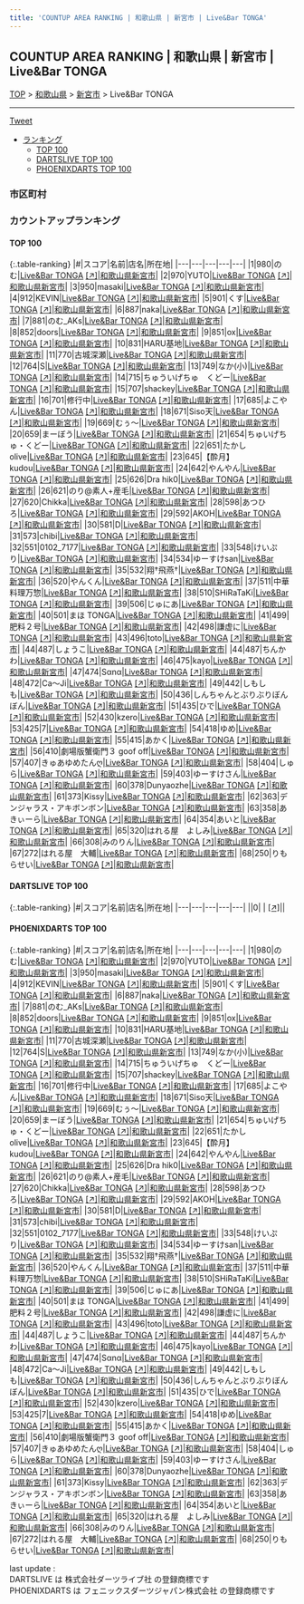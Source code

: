 ```yaml
---
title: 'COUNTUP AREA RANKING | 和歌山県 | 新宮市 | Live&Bar TONGA'
---
```

## COUNTUP AREA RANKING | 和歌山県 | 新宮市 | Live&Bar TONGA

[TOP](/darts/rank/) > [和歌山県](/darts/rank/和歌山県/) > [新宮市](/darts/rank/和歌山県/新宮市/) > Live&Bar TONGA

___

<a href="https://twitter.com/share?ref_src=twsrc%5Etfw" data-text="COUNTUP AREA RANKING | 和歌山県新宮市Live&Bar TONGA" class="twitter-share-button" data-hashtags="DARTSLIVE,PHOENIXDARTS,darts,ダーツ" data-show-count="false">Tweet</a>

* [ランキング](#カウントアップランキング)
    * [TOP 100](#top-100)
    * [DARTSLIVE TOP 100](#dartslive-top-100)
    * [PHOENIXDARTS TOP 100](#phoenixdarts-top-100)

### 市区町村

<ul>

</ul>

### カウントアップランキング

#### TOP 100



{:.table-ranking}
|#|スコア|名前|店名|所在地|
|---|---|---|---|---|
|1|980|<span class="rank-name-pd">のむ</span>|<a href="/darts/rank/shops/78048.html">Live&Bar TONGA</a> <a href="https://vs.phoenixdarts.com/jp/shop/shopDetailInfo/s_78048?s_seq=78048">[↗]</a>|<a href="/darts/rank/和歌山県/新宮市">和歌山県新宮市</a>|
|2|970|<span class="rank-name-pd">YUTO</span>|<a href="/darts/rank/shops/78048.html">Live&Bar TONGA</a> <a href="https://vs.phoenixdarts.com/jp/shop/shopDetailInfo/s_78048?s_seq=78048">[↗]</a>|<a href="/darts/rank/和歌山県/新宮市">和歌山県新宮市</a>|
|3|950|<span class="rank-name-pd">masaki</span>|<a href="/darts/rank/shops/78048.html">Live&Bar TONGA</a> <a href="https://vs.phoenixdarts.com/jp/shop/shopDetailInfo/s_78048?s_seq=78048">[↗]</a>|<a href="/darts/rank/和歌山県/新宮市">和歌山県新宮市</a>|
|4|912|<span class="rank-name-pd">KEVIN</span>|<a href="/darts/rank/shops/78048.html">Live&Bar TONGA</a> <a href="https://vs.phoenixdarts.com/jp/shop/shopDetailInfo/s_78048?s_seq=78048">[↗]</a>|<a href="/darts/rank/和歌山県/新宮市">和歌山県新宮市</a>|
|5|901|<span class="rank-name-pd">くす</span>|<a href="/darts/rank/shops/78048.html">Live&Bar TONGA</a> <a href="https://vs.phoenixdarts.com/jp/shop/shopDetailInfo/s_78048?s_seq=78048">[↗]</a>|<a href="/darts/rank/和歌山県/新宮市">和歌山県新宮市</a>|
|6|887|<span class="rank-name-pd">naka</span>|<a href="/darts/rank/shops/78048.html">Live&Bar TONGA</a> <a href="https://vs.phoenixdarts.com/jp/shop/shopDetailInfo/s_78048?s_seq=78048">[↗]</a>|<a href="/darts/rank/和歌山県/新宮市">和歌山県新宮市</a>|
|7|881|<span class="rank-name-pd">のむ_AKs</span>|<a href="/darts/rank/shops/78048.html">Live&Bar TONGA</a> <a href="https://vs.phoenixdarts.com/jp/shop/shopDetailInfo/s_78048?s_seq=78048">[↗]</a>|<a href="/darts/rank/和歌山県/新宮市">和歌山県新宮市</a>|
|8|852|<span class="rank-name-pd">doors</span>|<a href="/darts/rank/shops/78048.html">Live&Bar TONGA</a> <a href="https://vs.phoenixdarts.com/jp/shop/shopDetailInfo/s_78048?s_seq=78048">[↗]</a>|<a href="/darts/rank/和歌山県/新宮市">和歌山県新宮市</a>|
|9|851|<span class="rank-name-pd">ox</span>|<a href="/darts/rank/shops/78048.html">Live&Bar TONGA</a> <a href="https://vs.phoenixdarts.com/jp/shop/shopDetailInfo/s_78048?s_seq=78048">[↗]</a>|<a href="/darts/rank/和歌山県/新宮市">和歌山県新宮市</a>|
|10|831|<span class="rank-name-pd">HARU基地</span>|<a href="/darts/rank/shops/78048.html">Live&Bar TONGA</a> <a href="https://vs.phoenixdarts.com/jp/shop/shopDetailInfo/s_78048?s_seq=78048">[↗]</a>|<a href="/darts/rank/和歌山県/新宮市">和歌山県新宮市</a>|
|11|770|<span class="rank-name-pd">古城深瀬</span>|<a href="/darts/rank/shops/78048.html">Live&Bar TONGA</a> <a href="https://vs.phoenixdarts.com/jp/shop/shopDetailInfo/s_78048?s_seq=78048">[↗]</a>|<a href="/darts/rank/和歌山県/新宮市">和歌山県新宮市</a>|
|12|764|<span class="rank-name-pd">S</span>|<a href="/darts/rank/shops/78048.html">Live&Bar TONGA</a> <a href="https://vs.phoenixdarts.com/jp/shop/shopDetailInfo/s_78048?s_seq=78048">[↗]</a>|<a href="/darts/rank/和歌山県/新宮市">和歌山県新宮市</a>|
|13|749|<span class="rank-name-pd">なか(小)</span>|<a href="/darts/rank/shops/78048.html">Live&Bar TONGA</a> <a href="https://vs.phoenixdarts.com/jp/shop/shopDetailInfo/s_78048?s_seq=78048">[↗]</a>|<a href="/darts/rank/和歌山県/新宮市">和歌山県新宮市</a>|
|14|715|<span class="rank-name-pd">ちゅういげちゅ　くどー</span>|<a href="/darts/rank/shops/78048.html">Live&Bar TONGA</a> <a href="https://vs.phoenixdarts.com/jp/shop/shopDetailInfo/s_78048?s_seq=78048">[↗]</a>|<a href="/darts/rank/和歌山県/新宮市">和歌山県新宮市</a>|
|15|707|<span class="rank-name-pd">shackey</span>|<a href="/darts/rank/shops/78048.html">Live&Bar TONGA</a> <a href="https://vs.phoenixdarts.com/jp/shop/shopDetailInfo/s_78048?s_seq=78048">[↗]</a>|<a href="/darts/rank/和歌山県/新宮市">和歌山県新宮市</a>|
|16|701|<span class="rank-name-pd">修行中</span>|<a href="/darts/rank/shops/78048.html">Live&Bar TONGA</a> <a href="https://vs.phoenixdarts.com/jp/shop/shopDetailInfo/s_78048?s_seq=78048">[↗]</a>|<a href="/darts/rank/和歌山県/新宮市">和歌山県新宮市</a>|
|17|685|<span class="rank-name-pd">よこやん</span>|<a href="/darts/rank/shops/78048.html">Live&Bar TONGA</a> <a href="https://vs.phoenixdarts.com/jp/shop/shopDetailInfo/s_78048?s_seq=78048">[↗]</a>|<a href="/darts/rank/和歌山県/新宮市">和歌山県新宮市</a>|
|18|671|<span class="rank-name-pd">Siso天</span>|<a href="/darts/rank/shops/78048.html">Live&Bar TONGA</a> <a href="https://vs.phoenixdarts.com/jp/shop/shopDetailInfo/s_78048?s_seq=78048">[↗]</a>|<a href="/darts/rank/和歌山県/新宮市">和歌山県新宮市</a>|
|19|669|<span class="rank-name-pd">むぅ～</span>|<a href="/darts/rank/shops/78048.html">Live&Bar TONGA</a> <a href="https://vs.phoenixdarts.com/jp/shop/shopDetailInfo/s_78048?s_seq=78048">[↗]</a>|<a href="/darts/rank/和歌山県/新宮市">和歌山県新宮市</a>|
|20|659|<span class="rank-name-pd">まーぼう</span>|<a href="/darts/rank/shops/78048.html">Live&Bar TONGA</a> <a href="https://vs.phoenixdarts.com/jp/shop/shopDetailInfo/s_78048?s_seq=78048">[↗]</a>|<a href="/darts/rank/和歌山県/新宮市">和歌山県新宮市</a>|
|21|654|<span class="rank-name-pd">ちゅいげちゅ・くどー</span>|<a href="/darts/rank/shops/78048.html">Live&Bar TONGA</a> <a href="https://vs.phoenixdarts.com/jp/shop/shopDetailInfo/s_78048?s_seq=78048">[↗]</a>|<a href="/darts/rank/和歌山県/新宮市">和歌山県新宮市</a>|
|22|651|<span class="rank-name-pd">たかしolive</span>|<a href="/darts/rank/shops/78048.html">Live&Bar TONGA</a> <a href="https://vs.phoenixdarts.com/jp/shop/shopDetailInfo/s_78048?s_seq=78048">[↗]</a>|<a href="/darts/rank/和歌山県/新宮市">和歌山県新宮市</a>|
|23|645|<span class="rank-name-pd">【酔月】　kudou</span>|<a href="/darts/rank/shops/78048.html">Live&Bar TONGA</a> <a href="https://vs.phoenixdarts.com/jp/shop/shopDetailInfo/s_78048?s_seq=78048">[↗]</a>|<a href="/darts/rank/和歌山県/新宮市">和歌山県新宮市</a>|
|24|642|<span class="rank-name-pd">やんやん</span>|<a href="/darts/rank/shops/78048.html">Live&Bar TONGA</a> <a href="https://vs.phoenixdarts.com/jp/shop/shopDetailInfo/s_78048?s_seq=78048">[↗]</a>|<a href="/darts/rank/和歌山県/新宮市">和歌山県新宮市</a>|
|25|626|<span class="rank-name-pd">Dra hik0</span>|<a href="/darts/rank/shops/78048.html">Live&Bar TONGA</a> <a href="https://vs.phoenixdarts.com/jp/shop/shopDetailInfo/s_78048?s_seq=78048">[↗]</a>|<a href="/darts/rank/和歌山県/新宮市">和歌山県新宮市</a>|
|26|621|<span class="rank-name-pd">のり@素人+産毛</span>|<a href="/darts/rank/shops/78048.html">Live&Bar TONGA</a> <a href="https://vs.phoenixdarts.com/jp/shop/shopDetailInfo/s_78048?s_seq=78048">[↗]</a>|<a href="/darts/rank/和歌山県/新宮市">和歌山県新宮市</a>|
|27|620|<span class="rank-name-pd">Chikka</span>|<a href="/darts/rank/shops/78048.html">Live&Bar TONGA</a> <a href="https://vs.phoenixdarts.com/jp/shop/shopDetailInfo/s_78048?s_seq=78048">[↗]</a>|<a href="/darts/rank/和歌山県/新宮市">和歌山県新宮市</a>|
|28|598|<span class="rank-name-pd">あつひろ</span>|<a href="/darts/rank/shops/78048.html">Live&Bar TONGA</a> <a href="https://vs.phoenixdarts.com/jp/shop/shopDetailInfo/s_78048?s_seq=78048">[↗]</a>|<a href="/darts/rank/和歌山県/新宮市">和歌山県新宮市</a>|
|29|592|<span class="rank-name-pd">AKOH</span>|<a href="/darts/rank/shops/78048.html">Live&Bar TONGA</a> <a href="https://vs.phoenixdarts.com/jp/shop/shopDetailInfo/s_78048?s_seq=78048">[↗]</a>|<a href="/darts/rank/和歌山県/新宮市">和歌山県新宮市</a>|
|30|581|<span class="rank-name-pd">D</span>|<a href="/darts/rank/shops/78048.html">Live&Bar TONGA</a> <a href="https://vs.phoenixdarts.com/jp/shop/shopDetailInfo/s_78048?s_seq=78048">[↗]</a>|<a href="/darts/rank/和歌山県/新宮市">和歌山県新宮市</a>|
|31|573|<span class="rank-name-pd">chibi</span>|<a href="/darts/rank/shops/78048.html">Live&Bar TONGA</a> <a href="https://vs.phoenixdarts.com/jp/shop/shopDetailInfo/s_78048?s_seq=78048">[↗]</a>|<a href="/darts/rank/和歌山県/新宮市">和歌山県新宮市</a>|
|32|551|<span class="rank-name-pd">0102_7177</span>|<a href="/darts/rank/shops/78048.html">Live&Bar TONGA</a> <a href="https://vs.phoenixdarts.com/jp/shop/shopDetailInfo/s_78048?s_seq=78048">[↗]</a>|<a href="/darts/rank/和歌山県/新宮市">和歌山県新宮市</a>|
|33|548|<span class="rank-name-pd">けいぷり</span>|<a href="/darts/rank/shops/78048.html">Live&Bar TONGA</a> <a href="https://vs.phoenixdarts.com/jp/shop/shopDetailInfo/s_78048?s_seq=78048">[↗]</a>|<a href="/darts/rank/和歌山県/新宮市">和歌山県新宮市</a>|
|34|534|<span class="rank-name-pd">ゆーすけsan</span>|<a href="/darts/rank/shops/78048.html">Live&Bar TONGA</a> <a href="https://vs.phoenixdarts.com/jp/shop/shopDetailInfo/s_78048?s_seq=78048">[↗]</a>|<a href="/darts/rank/和歌山県/新宮市">和歌山県新宮市</a>|
|35|532|<span class="rank-name-pd">翔†飛燕†</span>|<a href="/darts/rank/shops/78048.html">Live&Bar TONGA</a> <a href="https://vs.phoenixdarts.com/jp/shop/shopDetailInfo/s_78048?s_seq=78048">[↗]</a>|<a href="/darts/rank/和歌山県/新宮市">和歌山県新宮市</a>|
|36|520|<span class="rank-name-pd">やんくん</span>|<a href="/darts/rank/shops/78048.html">Live&Bar TONGA</a> <a href="https://vs.phoenixdarts.com/jp/shop/shopDetailInfo/s_78048?s_seq=78048">[↗]</a>|<a href="/darts/rank/和歌山県/新宮市">和歌山県新宮市</a>|
|37|511|<span class="rank-name-pd">中華料理万惣</span>|<a href="/darts/rank/shops/78048.html">Live&Bar TONGA</a> <a href="https://vs.phoenixdarts.com/jp/shop/shopDetailInfo/s_78048?s_seq=78048">[↗]</a>|<a href="/darts/rank/和歌山県/新宮市">和歌山県新宮市</a>|
|38|510|<span class="rank-name-pd">SHiRaTaKi</span>|<a href="/darts/rank/shops/78048.html">Live&Bar TONGA</a> <a href="https://vs.phoenixdarts.com/jp/shop/shopDetailInfo/s_78048?s_seq=78048">[↗]</a>|<a href="/darts/rank/和歌山県/新宮市">和歌山県新宮市</a>|
|39|506|<span class="rank-name-pd">じゅにあ</span>|<a href="/darts/rank/shops/78048.html">Live&Bar TONGA</a> <a href="https://vs.phoenixdarts.com/jp/shop/shopDetailInfo/s_78048?s_seq=78048">[↗]</a>|<a href="/darts/rank/和歌山県/新宮市">和歌山県新宮市</a>|
|40|501|<span class="rank-name-pd">まほ TONGA</span>|<a href="/darts/rank/shops/78048.html">Live&Bar TONGA</a> <a href="https://vs.phoenixdarts.com/jp/shop/shopDetailInfo/s_78048?s_seq=78048">[↗]</a>|<a href="/darts/rank/和歌山県/新宮市">和歌山県新宮市</a>|
|41|499|<span class="rank-name-pd">肥料２号</span>|<a href="/darts/rank/shops/78048.html">Live&Bar TONGA</a> <a href="https://vs.phoenixdarts.com/jp/shop/shopDetailInfo/s_78048?s_seq=78048">[↗]</a>|<a href="/darts/rank/和歌山県/新宮市">和歌山県新宮市</a>|
|42|498|<span class="rank-name-pd">謙虚に</span>|<a href="/darts/rank/shops/78048.html">Live&Bar TONGA</a> <a href="https://vs.phoenixdarts.com/jp/shop/shopDetailInfo/s_78048?s_seq=78048">[↗]</a>|<a href="/darts/rank/和歌山県/新宮市">和歌山県新宮市</a>|
|43|496|<span class="rank-name-pd">toto</span>|<a href="/darts/rank/shops/78048.html">Live&Bar TONGA</a> <a href="https://vs.phoenixdarts.com/jp/shop/shopDetailInfo/s_78048?s_seq=78048">[↗]</a>|<a href="/darts/rank/和歌山県/新宮市">和歌山県新宮市</a>|
|44|487|<span class="rank-name-pd">しょうこ</span>|<a href="/darts/rank/shops/78048.html">Live&Bar TONGA</a> <a href="https://vs.phoenixdarts.com/jp/shop/shopDetailInfo/s_78048?s_seq=78048">[↗]</a>|<a href="/darts/rank/和歌山県/新宮市">和歌山県新宮市</a>|
|44|487|<span class="rank-name-pd">ちんかわ</span>|<a href="/darts/rank/shops/78048.html">Live&Bar TONGA</a> <a href="https://vs.phoenixdarts.com/jp/shop/shopDetailInfo/s_78048?s_seq=78048">[↗]</a>|<a href="/darts/rank/和歌山県/新宮市">和歌山県新宮市</a>|
|46|475|<span class="rank-name-pd">kayo</span>|<a href="/darts/rank/shops/78048.html">Live&Bar TONGA</a> <a href="https://vs.phoenixdarts.com/jp/shop/shopDetailInfo/s_78048?s_seq=78048">[↗]</a>|<a href="/darts/rank/和歌山県/新宮市">和歌山県新宮市</a>|
|47|474|<span class="rank-name-pd">S‪α‬n‪α‬</span>|<a href="/darts/rank/shops/78048.html">Live&Bar TONGA</a> <a href="https://vs.phoenixdarts.com/jp/shop/shopDetailInfo/s_78048?s_seq=78048">[↗]</a>|<a href="/darts/rank/和歌山県/新宮市">和歌山県新宮市</a>|
|48|472|<span class="rank-name-pd">Ca〜Ji</span>|<a href="/darts/rank/shops/78048.html">Live&Bar TONGA</a> <a href="https://vs.phoenixdarts.com/jp/shop/shopDetailInfo/s_78048?s_seq=78048">[↗]</a>|<a href="/darts/rank/和歌山県/新宮市">和歌山県新宮市</a>|
|49|442|<span class="rank-name-pd">しもしも</span>|<a href="/darts/rank/shops/78048.html">Live&Bar TONGA</a> <a href="https://vs.phoenixdarts.com/jp/shop/shopDetailInfo/s_78048?s_seq=78048">[↗]</a>|<a href="/darts/rank/和歌山県/新宮市">和歌山県新宮市</a>|
|50|436|<span class="rank-name-pd">しんちゃんとぶりぶりぼんぼん</span>|<a href="/darts/rank/shops/78048.html">Live&Bar TONGA</a> <a href="https://vs.phoenixdarts.com/jp/shop/shopDetailInfo/s_78048?s_seq=78048">[↗]</a>|<a href="/darts/rank/和歌山県/新宮市">和歌山県新宮市</a>|
|51|435|<span class="rank-name-pd">ひで</span>|<a href="/darts/rank/shops/78048.html">Live&Bar TONGA</a> <a href="https://vs.phoenixdarts.com/jp/shop/shopDetailInfo/s_78048?s_seq=78048">[↗]</a>|<a href="/darts/rank/和歌山県/新宮市">和歌山県新宮市</a>|
|52|430|<span class="rank-name-pd">kzero</span>|<a href="/darts/rank/shops/78048.html">Live&Bar TONGA</a> <a href="https://vs.phoenixdarts.com/jp/shop/shopDetailInfo/s_78048?s_seq=78048">[↗]</a>|<a href="/darts/rank/和歌山県/新宮市">和歌山県新宮市</a>|
|53|425|<span class="rank-name-pd">7</span>|<a href="/darts/rank/shops/78048.html">Live&Bar TONGA</a> <a href="https://vs.phoenixdarts.com/jp/shop/shopDetailInfo/s_78048?s_seq=78048">[↗]</a>|<a href="/darts/rank/和歌山県/新宮市">和歌山県新宮市</a>|
|54|418|<span class="rank-name-pd">ゆめ</span>|<a href="/darts/rank/shops/78048.html">Live&Bar TONGA</a> <a href="https://vs.phoenixdarts.com/jp/shop/shopDetailInfo/s_78048?s_seq=78048">[↗]</a>|<a href="/darts/rank/和歌山県/新宮市">和歌山県新宮市</a>|
|55|415|<span class="rank-name-pd">あかく</span>|<a href="/darts/rank/shops/78048.html">Live&Bar TONGA</a> <a href="https://vs.phoenixdarts.com/jp/shop/shopDetailInfo/s_78048?s_seq=78048">[↗]</a>|<a href="/darts/rank/和歌山県/新宮市">和歌山県新宮市</a>|
|56|410|<span class="rank-name-pd">劇場版蟹衛門３ goof off</span>|<a href="/darts/rank/shops/78048.html">Live&Bar TONGA</a> <a href="https://vs.phoenixdarts.com/jp/shop/shopDetailInfo/s_78048?s_seq=78048">[↗]</a>|<a href="/darts/rank/和歌山県/新宮市">和歌山県新宮市</a>|
|57|407|<span class="rank-name-pd">きゅあゆめたんღ</span>|<a href="/darts/rank/shops/78048.html">Live&Bar TONGA</a> <a href="https://vs.phoenixdarts.com/jp/shop/shopDetailInfo/s_78048?s_seq=78048">[↗]</a>|<a href="/darts/rank/和歌山県/新宮市">和歌山県新宮市</a>|
|58|404|<span class="rank-name-pd">しゅら</span>|<a href="/darts/rank/shops/78048.html">Live&Bar TONGA</a> <a href="https://vs.phoenixdarts.com/jp/shop/shopDetailInfo/s_78048?s_seq=78048">[↗]</a>|<a href="/darts/rank/和歌山県/新宮市">和歌山県新宮市</a>|
|59|403|<span class="rank-name-pd">ゆーすけさん</span>|<a href="/darts/rank/shops/78048.html">Live&Bar TONGA</a> <a href="https://vs.phoenixdarts.com/jp/shop/shopDetailInfo/s_78048?s_seq=78048">[↗]</a>|<a href="/darts/rank/和歌山県/新宮市">和歌山県新宮市</a>|
|60|378|<span class="rank-name-pd">Dunyaozhe</span>|<a href="/darts/rank/shops/78048.html">Live&Bar TONGA</a> <a href="https://vs.phoenixdarts.com/jp/shop/shopDetailInfo/s_78048?s_seq=78048">[↗]</a>|<a href="/darts/rank/和歌山県/新宮市">和歌山県新宮市</a>|
|61|373|<span class="rank-name-pd">Kissy</span>|<a href="/darts/rank/shops/78048.html">Live&Bar TONGA</a> <a href="https://vs.phoenixdarts.com/jp/shop/shopDetailInfo/s_78048?s_seq=78048">[↗]</a>|<a href="/darts/rank/和歌山県/新宮市">和歌山県新宮市</a>|
|62|363|<span class="rank-name-pd">デンジャラス・アキボンボン</span>|<a href="/darts/rank/shops/78048.html">Live&Bar TONGA</a> <a href="https://vs.phoenixdarts.com/jp/shop/shopDetailInfo/s_78048?s_seq=78048">[↗]</a>|<a href="/darts/rank/和歌山県/新宮市">和歌山県新宮市</a>|
|63|358|<span class="rank-name-pd">あきぃーら</span>|<a href="/darts/rank/shops/78048.html">Live&Bar TONGA</a> <a href="https://vs.phoenixdarts.com/jp/shop/shopDetailInfo/s_78048?s_seq=78048">[↗]</a>|<a href="/darts/rank/和歌山県/新宮市">和歌山県新宮市</a>|
|64|354|<span class="rank-name-pd">あいと</span>|<a href="/darts/rank/shops/78048.html">Live&Bar TONGA</a> <a href="https://vs.phoenixdarts.com/jp/shop/shopDetailInfo/s_78048?s_seq=78048">[↗]</a>|<a href="/darts/rank/和歌山県/新宮市">和歌山県新宮市</a>|
|65|320|<span class="rank-name-pd">はれる屋　よしみ</span>|<a href="/darts/rank/shops/78048.html">Live&Bar TONGA</a> <a href="https://vs.phoenixdarts.com/jp/shop/shopDetailInfo/s_78048?s_seq=78048">[↗]</a>|<a href="/darts/rank/和歌山県/新宮市">和歌山県新宮市</a>|
|66|308|<span class="rank-name-pd">みのりん</span>|<a href="/darts/rank/shops/78048.html">Live&Bar TONGA</a> <a href="https://vs.phoenixdarts.com/jp/shop/shopDetailInfo/s_78048?s_seq=78048">[↗]</a>|<a href="/darts/rank/和歌山県/新宮市">和歌山県新宮市</a>|
|67|272|<span class="rank-name-pd">はれる屋　大輔</span>|<a href="/darts/rank/shops/78048.html">Live&Bar TONGA</a> <a href="https://vs.phoenixdarts.com/jp/shop/shopDetailInfo/s_78048?s_seq=78048">[↗]</a>|<a href="/darts/rank/和歌山県/新宮市">和歌山県新宮市</a>|
|68|250|<span class="rank-name-pd">りもらせい</span>|<a href="/darts/rank/shops/78048.html">Live&Bar TONGA</a> <a href="https://vs.phoenixdarts.com/jp/shop/shopDetailInfo/s_78048?s_seq=78048">[↗]</a>|<a href="/darts/rank/和歌山県/新宮市">和歌山県新宮市</a>|


#### DARTSLIVE TOP 100



{:.table-ranking}
|#|スコア|名前|店名|所在地|
|---|---|---|---|---|
||0|<span class="rank-name-dl"> </span>|<a href="/darts/rank/shops/.html"></a> <a href="">[↗]</a>|<a href="/darts/rank//"></a>|


#### PHOENIXDARTS TOP 100



{:.table-ranking}
|#|スコア|名前|店名|所在地|
|---|---|---|---|---|
|1|980|<span class="rank-name-pd">のむ</span>|<a href="/darts/rank/shops/78048.html">Live&Bar TONGA</a> <a href="https://vs.phoenixdarts.com/jp/shop/shopDetailInfo/s_78048?s_seq=78048">[↗]</a>|<a href="/darts/rank/和歌山県/新宮市">和歌山県新宮市</a>|
|2|970|<span class="rank-name-pd">YUTO</span>|<a href="/darts/rank/shops/78048.html">Live&Bar TONGA</a> <a href="https://vs.phoenixdarts.com/jp/shop/shopDetailInfo/s_78048?s_seq=78048">[↗]</a>|<a href="/darts/rank/和歌山県/新宮市">和歌山県新宮市</a>|
|3|950|<span class="rank-name-pd">masaki</span>|<a href="/darts/rank/shops/78048.html">Live&Bar TONGA</a> <a href="https://vs.phoenixdarts.com/jp/shop/shopDetailInfo/s_78048?s_seq=78048">[↗]</a>|<a href="/darts/rank/和歌山県/新宮市">和歌山県新宮市</a>|
|4|912|<span class="rank-name-pd">KEVIN</span>|<a href="/darts/rank/shops/78048.html">Live&Bar TONGA</a> <a href="https://vs.phoenixdarts.com/jp/shop/shopDetailInfo/s_78048?s_seq=78048">[↗]</a>|<a href="/darts/rank/和歌山県/新宮市">和歌山県新宮市</a>|
|5|901|<span class="rank-name-pd">くす</span>|<a href="/darts/rank/shops/78048.html">Live&Bar TONGA</a> <a href="https://vs.phoenixdarts.com/jp/shop/shopDetailInfo/s_78048?s_seq=78048">[↗]</a>|<a href="/darts/rank/和歌山県/新宮市">和歌山県新宮市</a>|
|6|887|<span class="rank-name-pd">naka</span>|<a href="/darts/rank/shops/78048.html">Live&Bar TONGA</a> <a href="https://vs.phoenixdarts.com/jp/shop/shopDetailInfo/s_78048?s_seq=78048">[↗]</a>|<a href="/darts/rank/和歌山県/新宮市">和歌山県新宮市</a>|
|7|881|<span class="rank-name-pd">のむ_AKs</span>|<a href="/darts/rank/shops/78048.html">Live&Bar TONGA</a> <a href="https://vs.phoenixdarts.com/jp/shop/shopDetailInfo/s_78048?s_seq=78048">[↗]</a>|<a href="/darts/rank/和歌山県/新宮市">和歌山県新宮市</a>|
|8|852|<span class="rank-name-pd">doors</span>|<a href="/darts/rank/shops/78048.html">Live&Bar TONGA</a> <a href="https://vs.phoenixdarts.com/jp/shop/shopDetailInfo/s_78048?s_seq=78048">[↗]</a>|<a href="/darts/rank/和歌山県/新宮市">和歌山県新宮市</a>|
|9|851|<span class="rank-name-pd">ox</span>|<a href="/darts/rank/shops/78048.html">Live&Bar TONGA</a> <a href="https://vs.phoenixdarts.com/jp/shop/shopDetailInfo/s_78048?s_seq=78048">[↗]</a>|<a href="/darts/rank/和歌山県/新宮市">和歌山県新宮市</a>|
|10|831|<span class="rank-name-pd">HARU基地</span>|<a href="/darts/rank/shops/78048.html">Live&Bar TONGA</a> <a href="https://vs.phoenixdarts.com/jp/shop/shopDetailInfo/s_78048?s_seq=78048">[↗]</a>|<a href="/darts/rank/和歌山県/新宮市">和歌山県新宮市</a>|
|11|770|<span class="rank-name-pd">古城深瀬</span>|<a href="/darts/rank/shops/78048.html">Live&Bar TONGA</a> <a href="https://vs.phoenixdarts.com/jp/shop/shopDetailInfo/s_78048?s_seq=78048">[↗]</a>|<a href="/darts/rank/和歌山県/新宮市">和歌山県新宮市</a>|
|12|764|<span class="rank-name-pd">S</span>|<a href="/darts/rank/shops/78048.html">Live&Bar TONGA</a> <a href="https://vs.phoenixdarts.com/jp/shop/shopDetailInfo/s_78048?s_seq=78048">[↗]</a>|<a href="/darts/rank/和歌山県/新宮市">和歌山県新宮市</a>|
|13|749|<span class="rank-name-pd">なか(小)</span>|<a href="/darts/rank/shops/78048.html">Live&Bar TONGA</a> <a href="https://vs.phoenixdarts.com/jp/shop/shopDetailInfo/s_78048?s_seq=78048">[↗]</a>|<a href="/darts/rank/和歌山県/新宮市">和歌山県新宮市</a>|
|14|715|<span class="rank-name-pd">ちゅういげちゅ　くどー</span>|<a href="/darts/rank/shops/78048.html">Live&Bar TONGA</a> <a href="https://vs.phoenixdarts.com/jp/shop/shopDetailInfo/s_78048?s_seq=78048">[↗]</a>|<a href="/darts/rank/和歌山県/新宮市">和歌山県新宮市</a>|
|15|707|<span class="rank-name-pd">shackey</span>|<a href="/darts/rank/shops/78048.html">Live&Bar TONGA</a> <a href="https://vs.phoenixdarts.com/jp/shop/shopDetailInfo/s_78048?s_seq=78048">[↗]</a>|<a href="/darts/rank/和歌山県/新宮市">和歌山県新宮市</a>|
|16|701|<span class="rank-name-pd">修行中</span>|<a href="/darts/rank/shops/78048.html">Live&Bar TONGA</a> <a href="https://vs.phoenixdarts.com/jp/shop/shopDetailInfo/s_78048?s_seq=78048">[↗]</a>|<a href="/darts/rank/和歌山県/新宮市">和歌山県新宮市</a>|
|17|685|<span class="rank-name-pd">よこやん</span>|<a href="/darts/rank/shops/78048.html">Live&Bar TONGA</a> <a href="https://vs.phoenixdarts.com/jp/shop/shopDetailInfo/s_78048?s_seq=78048">[↗]</a>|<a href="/darts/rank/和歌山県/新宮市">和歌山県新宮市</a>|
|18|671|<span class="rank-name-pd">Siso天</span>|<a href="/darts/rank/shops/78048.html">Live&Bar TONGA</a> <a href="https://vs.phoenixdarts.com/jp/shop/shopDetailInfo/s_78048?s_seq=78048">[↗]</a>|<a href="/darts/rank/和歌山県/新宮市">和歌山県新宮市</a>|
|19|669|<span class="rank-name-pd">むぅ～</span>|<a href="/darts/rank/shops/78048.html">Live&Bar TONGA</a> <a href="https://vs.phoenixdarts.com/jp/shop/shopDetailInfo/s_78048?s_seq=78048">[↗]</a>|<a href="/darts/rank/和歌山県/新宮市">和歌山県新宮市</a>|
|20|659|<span class="rank-name-pd">まーぼう</span>|<a href="/darts/rank/shops/78048.html">Live&Bar TONGA</a> <a href="https://vs.phoenixdarts.com/jp/shop/shopDetailInfo/s_78048?s_seq=78048">[↗]</a>|<a href="/darts/rank/和歌山県/新宮市">和歌山県新宮市</a>|
|21|654|<span class="rank-name-pd">ちゅいげちゅ・くどー</span>|<a href="/darts/rank/shops/78048.html">Live&Bar TONGA</a> <a href="https://vs.phoenixdarts.com/jp/shop/shopDetailInfo/s_78048?s_seq=78048">[↗]</a>|<a href="/darts/rank/和歌山県/新宮市">和歌山県新宮市</a>|
|22|651|<span class="rank-name-pd">たかしolive</span>|<a href="/darts/rank/shops/78048.html">Live&Bar TONGA</a> <a href="https://vs.phoenixdarts.com/jp/shop/shopDetailInfo/s_78048?s_seq=78048">[↗]</a>|<a href="/darts/rank/和歌山県/新宮市">和歌山県新宮市</a>|
|23|645|<span class="rank-name-pd">【酔月】　kudou</span>|<a href="/darts/rank/shops/78048.html">Live&Bar TONGA</a> <a href="https://vs.phoenixdarts.com/jp/shop/shopDetailInfo/s_78048?s_seq=78048">[↗]</a>|<a href="/darts/rank/和歌山県/新宮市">和歌山県新宮市</a>|
|24|642|<span class="rank-name-pd">やんやん</span>|<a href="/darts/rank/shops/78048.html">Live&Bar TONGA</a> <a href="https://vs.phoenixdarts.com/jp/shop/shopDetailInfo/s_78048?s_seq=78048">[↗]</a>|<a href="/darts/rank/和歌山県/新宮市">和歌山県新宮市</a>|
|25|626|<span class="rank-name-pd">Dra hik0</span>|<a href="/darts/rank/shops/78048.html">Live&Bar TONGA</a> <a href="https://vs.phoenixdarts.com/jp/shop/shopDetailInfo/s_78048?s_seq=78048">[↗]</a>|<a href="/darts/rank/和歌山県/新宮市">和歌山県新宮市</a>|
|26|621|<span class="rank-name-pd">のり@素人+産毛</span>|<a href="/darts/rank/shops/78048.html">Live&Bar TONGA</a> <a href="https://vs.phoenixdarts.com/jp/shop/shopDetailInfo/s_78048?s_seq=78048">[↗]</a>|<a href="/darts/rank/和歌山県/新宮市">和歌山県新宮市</a>|
|27|620|<span class="rank-name-pd">Chikka</span>|<a href="/darts/rank/shops/78048.html">Live&Bar TONGA</a> <a href="https://vs.phoenixdarts.com/jp/shop/shopDetailInfo/s_78048?s_seq=78048">[↗]</a>|<a href="/darts/rank/和歌山県/新宮市">和歌山県新宮市</a>|
|28|598|<span class="rank-name-pd">あつひろ</span>|<a href="/darts/rank/shops/78048.html">Live&Bar TONGA</a> <a href="https://vs.phoenixdarts.com/jp/shop/shopDetailInfo/s_78048?s_seq=78048">[↗]</a>|<a href="/darts/rank/和歌山県/新宮市">和歌山県新宮市</a>|
|29|592|<span class="rank-name-pd">AKOH</span>|<a href="/darts/rank/shops/78048.html">Live&Bar TONGA</a> <a href="https://vs.phoenixdarts.com/jp/shop/shopDetailInfo/s_78048?s_seq=78048">[↗]</a>|<a href="/darts/rank/和歌山県/新宮市">和歌山県新宮市</a>|
|30|581|<span class="rank-name-pd">D</span>|<a href="/darts/rank/shops/78048.html">Live&Bar TONGA</a> <a href="https://vs.phoenixdarts.com/jp/shop/shopDetailInfo/s_78048?s_seq=78048">[↗]</a>|<a href="/darts/rank/和歌山県/新宮市">和歌山県新宮市</a>|
|31|573|<span class="rank-name-pd">chibi</span>|<a href="/darts/rank/shops/78048.html">Live&Bar TONGA</a> <a href="https://vs.phoenixdarts.com/jp/shop/shopDetailInfo/s_78048?s_seq=78048">[↗]</a>|<a href="/darts/rank/和歌山県/新宮市">和歌山県新宮市</a>|
|32|551|<span class="rank-name-pd">0102_7177</span>|<a href="/darts/rank/shops/78048.html">Live&Bar TONGA</a> <a href="https://vs.phoenixdarts.com/jp/shop/shopDetailInfo/s_78048?s_seq=78048">[↗]</a>|<a href="/darts/rank/和歌山県/新宮市">和歌山県新宮市</a>|
|33|548|<span class="rank-name-pd">けいぷり</span>|<a href="/darts/rank/shops/78048.html">Live&Bar TONGA</a> <a href="https://vs.phoenixdarts.com/jp/shop/shopDetailInfo/s_78048?s_seq=78048">[↗]</a>|<a href="/darts/rank/和歌山県/新宮市">和歌山県新宮市</a>|
|34|534|<span class="rank-name-pd">ゆーすけsan</span>|<a href="/darts/rank/shops/78048.html">Live&Bar TONGA</a> <a href="https://vs.phoenixdarts.com/jp/shop/shopDetailInfo/s_78048?s_seq=78048">[↗]</a>|<a href="/darts/rank/和歌山県/新宮市">和歌山県新宮市</a>|
|35|532|<span class="rank-name-pd">翔†飛燕†</span>|<a href="/darts/rank/shops/78048.html">Live&Bar TONGA</a> <a href="https://vs.phoenixdarts.com/jp/shop/shopDetailInfo/s_78048?s_seq=78048">[↗]</a>|<a href="/darts/rank/和歌山県/新宮市">和歌山県新宮市</a>|
|36|520|<span class="rank-name-pd">やんくん</span>|<a href="/darts/rank/shops/78048.html">Live&Bar TONGA</a> <a href="https://vs.phoenixdarts.com/jp/shop/shopDetailInfo/s_78048?s_seq=78048">[↗]</a>|<a href="/darts/rank/和歌山県/新宮市">和歌山県新宮市</a>|
|37|511|<span class="rank-name-pd">中華料理万惣</span>|<a href="/darts/rank/shops/78048.html">Live&Bar TONGA</a> <a href="https://vs.phoenixdarts.com/jp/shop/shopDetailInfo/s_78048?s_seq=78048">[↗]</a>|<a href="/darts/rank/和歌山県/新宮市">和歌山県新宮市</a>|
|38|510|<span class="rank-name-pd">SHiRaTaKi</span>|<a href="/darts/rank/shops/78048.html">Live&Bar TONGA</a> <a href="https://vs.phoenixdarts.com/jp/shop/shopDetailInfo/s_78048?s_seq=78048">[↗]</a>|<a href="/darts/rank/和歌山県/新宮市">和歌山県新宮市</a>|
|39|506|<span class="rank-name-pd">じゅにあ</span>|<a href="/darts/rank/shops/78048.html">Live&Bar TONGA</a> <a href="https://vs.phoenixdarts.com/jp/shop/shopDetailInfo/s_78048?s_seq=78048">[↗]</a>|<a href="/darts/rank/和歌山県/新宮市">和歌山県新宮市</a>|
|40|501|<span class="rank-name-pd">まほ TONGA</span>|<a href="/darts/rank/shops/78048.html">Live&Bar TONGA</a> <a href="https://vs.phoenixdarts.com/jp/shop/shopDetailInfo/s_78048?s_seq=78048">[↗]</a>|<a href="/darts/rank/和歌山県/新宮市">和歌山県新宮市</a>|
|41|499|<span class="rank-name-pd">肥料２号</span>|<a href="/darts/rank/shops/78048.html">Live&Bar TONGA</a> <a href="https://vs.phoenixdarts.com/jp/shop/shopDetailInfo/s_78048?s_seq=78048">[↗]</a>|<a href="/darts/rank/和歌山県/新宮市">和歌山県新宮市</a>|
|42|498|<span class="rank-name-pd">謙虚に</span>|<a href="/darts/rank/shops/78048.html">Live&Bar TONGA</a> <a href="https://vs.phoenixdarts.com/jp/shop/shopDetailInfo/s_78048?s_seq=78048">[↗]</a>|<a href="/darts/rank/和歌山県/新宮市">和歌山県新宮市</a>|
|43|496|<span class="rank-name-pd">toto</span>|<a href="/darts/rank/shops/78048.html">Live&Bar TONGA</a> <a href="https://vs.phoenixdarts.com/jp/shop/shopDetailInfo/s_78048?s_seq=78048">[↗]</a>|<a href="/darts/rank/和歌山県/新宮市">和歌山県新宮市</a>|
|44|487|<span class="rank-name-pd">しょうこ</span>|<a href="/darts/rank/shops/78048.html">Live&Bar TONGA</a> <a href="https://vs.phoenixdarts.com/jp/shop/shopDetailInfo/s_78048?s_seq=78048">[↗]</a>|<a href="/darts/rank/和歌山県/新宮市">和歌山県新宮市</a>|
|44|487|<span class="rank-name-pd">ちんかわ</span>|<a href="/darts/rank/shops/78048.html">Live&Bar TONGA</a> <a href="https://vs.phoenixdarts.com/jp/shop/shopDetailInfo/s_78048?s_seq=78048">[↗]</a>|<a href="/darts/rank/和歌山県/新宮市">和歌山県新宮市</a>|
|46|475|<span class="rank-name-pd">kayo</span>|<a href="/darts/rank/shops/78048.html">Live&Bar TONGA</a> <a href="https://vs.phoenixdarts.com/jp/shop/shopDetailInfo/s_78048?s_seq=78048">[↗]</a>|<a href="/darts/rank/和歌山県/新宮市">和歌山県新宮市</a>|
|47|474|<span class="rank-name-pd">S‪α‬n‪α‬</span>|<a href="/darts/rank/shops/78048.html">Live&Bar TONGA</a> <a href="https://vs.phoenixdarts.com/jp/shop/shopDetailInfo/s_78048?s_seq=78048">[↗]</a>|<a href="/darts/rank/和歌山県/新宮市">和歌山県新宮市</a>|
|48|472|<span class="rank-name-pd">Ca〜Ji</span>|<a href="/darts/rank/shops/78048.html">Live&Bar TONGA</a> <a href="https://vs.phoenixdarts.com/jp/shop/shopDetailInfo/s_78048?s_seq=78048">[↗]</a>|<a href="/darts/rank/和歌山県/新宮市">和歌山県新宮市</a>|
|49|442|<span class="rank-name-pd">しもしも</span>|<a href="/darts/rank/shops/78048.html">Live&Bar TONGA</a> <a href="https://vs.phoenixdarts.com/jp/shop/shopDetailInfo/s_78048?s_seq=78048">[↗]</a>|<a href="/darts/rank/和歌山県/新宮市">和歌山県新宮市</a>|
|50|436|<span class="rank-name-pd">しんちゃんとぶりぶりぼんぼん</span>|<a href="/darts/rank/shops/78048.html">Live&Bar TONGA</a> <a href="https://vs.phoenixdarts.com/jp/shop/shopDetailInfo/s_78048?s_seq=78048">[↗]</a>|<a href="/darts/rank/和歌山県/新宮市">和歌山県新宮市</a>|
|51|435|<span class="rank-name-pd">ひで</span>|<a href="/darts/rank/shops/78048.html">Live&Bar TONGA</a> <a href="https://vs.phoenixdarts.com/jp/shop/shopDetailInfo/s_78048?s_seq=78048">[↗]</a>|<a href="/darts/rank/和歌山県/新宮市">和歌山県新宮市</a>|
|52|430|<span class="rank-name-pd">kzero</span>|<a href="/darts/rank/shops/78048.html">Live&Bar TONGA</a> <a href="https://vs.phoenixdarts.com/jp/shop/shopDetailInfo/s_78048?s_seq=78048">[↗]</a>|<a href="/darts/rank/和歌山県/新宮市">和歌山県新宮市</a>|
|53|425|<span class="rank-name-pd">7</span>|<a href="/darts/rank/shops/78048.html">Live&Bar TONGA</a> <a href="https://vs.phoenixdarts.com/jp/shop/shopDetailInfo/s_78048?s_seq=78048">[↗]</a>|<a href="/darts/rank/和歌山県/新宮市">和歌山県新宮市</a>|
|54|418|<span class="rank-name-pd">ゆめ</span>|<a href="/darts/rank/shops/78048.html">Live&Bar TONGA</a> <a href="https://vs.phoenixdarts.com/jp/shop/shopDetailInfo/s_78048?s_seq=78048">[↗]</a>|<a href="/darts/rank/和歌山県/新宮市">和歌山県新宮市</a>|
|55|415|<span class="rank-name-pd">あかく</span>|<a href="/darts/rank/shops/78048.html">Live&Bar TONGA</a> <a href="https://vs.phoenixdarts.com/jp/shop/shopDetailInfo/s_78048?s_seq=78048">[↗]</a>|<a href="/darts/rank/和歌山県/新宮市">和歌山県新宮市</a>|
|56|410|<span class="rank-name-pd">劇場版蟹衛門３ goof off</span>|<a href="/darts/rank/shops/78048.html">Live&Bar TONGA</a> <a href="https://vs.phoenixdarts.com/jp/shop/shopDetailInfo/s_78048?s_seq=78048">[↗]</a>|<a href="/darts/rank/和歌山県/新宮市">和歌山県新宮市</a>|
|57|407|<span class="rank-name-pd">きゅあゆめたんღ</span>|<a href="/darts/rank/shops/78048.html">Live&Bar TONGA</a> <a href="https://vs.phoenixdarts.com/jp/shop/shopDetailInfo/s_78048?s_seq=78048">[↗]</a>|<a href="/darts/rank/和歌山県/新宮市">和歌山県新宮市</a>|
|58|404|<span class="rank-name-pd">しゅら</span>|<a href="/darts/rank/shops/78048.html">Live&Bar TONGA</a> <a href="https://vs.phoenixdarts.com/jp/shop/shopDetailInfo/s_78048?s_seq=78048">[↗]</a>|<a href="/darts/rank/和歌山県/新宮市">和歌山県新宮市</a>|
|59|403|<span class="rank-name-pd">ゆーすけさん</span>|<a href="/darts/rank/shops/78048.html">Live&Bar TONGA</a> <a href="https://vs.phoenixdarts.com/jp/shop/shopDetailInfo/s_78048?s_seq=78048">[↗]</a>|<a href="/darts/rank/和歌山県/新宮市">和歌山県新宮市</a>|
|60|378|<span class="rank-name-pd">Dunyaozhe</span>|<a href="/darts/rank/shops/78048.html">Live&Bar TONGA</a> <a href="https://vs.phoenixdarts.com/jp/shop/shopDetailInfo/s_78048?s_seq=78048">[↗]</a>|<a href="/darts/rank/和歌山県/新宮市">和歌山県新宮市</a>|
|61|373|<span class="rank-name-pd">Kissy</span>|<a href="/darts/rank/shops/78048.html">Live&Bar TONGA</a> <a href="https://vs.phoenixdarts.com/jp/shop/shopDetailInfo/s_78048?s_seq=78048">[↗]</a>|<a href="/darts/rank/和歌山県/新宮市">和歌山県新宮市</a>|
|62|363|<span class="rank-name-pd">デンジャラス・アキボンボン</span>|<a href="/darts/rank/shops/78048.html">Live&Bar TONGA</a> <a href="https://vs.phoenixdarts.com/jp/shop/shopDetailInfo/s_78048?s_seq=78048">[↗]</a>|<a href="/darts/rank/和歌山県/新宮市">和歌山県新宮市</a>|
|63|358|<span class="rank-name-pd">あきぃーら</span>|<a href="/darts/rank/shops/78048.html">Live&Bar TONGA</a> <a href="https://vs.phoenixdarts.com/jp/shop/shopDetailInfo/s_78048?s_seq=78048">[↗]</a>|<a href="/darts/rank/和歌山県/新宮市">和歌山県新宮市</a>|
|64|354|<span class="rank-name-pd">あいと</span>|<a href="/darts/rank/shops/78048.html">Live&Bar TONGA</a> <a href="https://vs.phoenixdarts.com/jp/shop/shopDetailInfo/s_78048?s_seq=78048">[↗]</a>|<a href="/darts/rank/和歌山県/新宮市">和歌山県新宮市</a>|
|65|320|<span class="rank-name-pd">はれる屋　よしみ</span>|<a href="/darts/rank/shops/78048.html">Live&Bar TONGA</a> <a href="https://vs.phoenixdarts.com/jp/shop/shopDetailInfo/s_78048?s_seq=78048">[↗]</a>|<a href="/darts/rank/和歌山県/新宮市">和歌山県新宮市</a>|
|66|308|<span class="rank-name-pd">みのりん</span>|<a href="/darts/rank/shops/78048.html">Live&Bar TONGA</a> <a href="https://vs.phoenixdarts.com/jp/shop/shopDetailInfo/s_78048?s_seq=78048">[↗]</a>|<a href="/darts/rank/和歌山県/新宮市">和歌山県新宮市</a>|
|67|272|<span class="rank-name-pd">はれる屋　大輔</span>|<a href="/darts/rank/shops/78048.html">Live&Bar TONGA</a> <a href="https://vs.phoenixdarts.com/jp/shop/shopDetailInfo/s_78048?s_seq=78048">[↗]</a>|<a href="/darts/rank/和歌山県/新宮市">和歌山県新宮市</a>|
|68|250|<span class="rank-name-pd">りもらせい</span>|<a href="/darts/rank/shops/78048.html">Live&Bar TONGA</a> <a href="https://vs.phoenixdarts.com/jp/shop/shopDetailInfo/s_78048?s_seq=78048">[↗]</a>|<a href="/darts/rank/和歌山県/新宮市">和歌山県新宮市</a>|


<div class="footer border-top border-gray-light mt-5 pt-3 text-right text-gray">
    last update : <span style="font-weight: italic" id="foot_last_modified"></span><br />
    DARTSLIVE は 株式会社ダーツライブ社 の登録商標です<br />
    PHOENIXDARTS は フェニックスダーツジャパン株式会社 の登録商標です<br />
</div>

<script src="https://cdnjs.cloudflare.com/ajax/libs/jquery.tablesorter/2.31.3/js/jquery.tablesorter.min.js" integrity="sha512-qzgd5cYSZcosqpzpn7zF2ZId8f/8CHmFKZ8j7mU4OUXTNRd5g+ZHBPsgKEwoqxCtdQvExE5LprwwPAgoicguNg==" crossorigin="anonymous" referrerpolicy="no-referrer"></script>
<link rel="stylesheet" href="https://cdnjs.cloudflare.com/ajax/libs/jquery.tablesorter/2.31.3/css/theme.default.min.css" integrity="sha512-wghhOJkjQX0Lh3NSWvNKeZ0ZpNn+SPVXX1Qyc9OCaogADktxrBiBdKGDoqVUOyhStvMBmJQ8ZdMHiR3wuEq8+w==" crossorigin="anonymous" referrerpolicy="no-referrer" />
<script>
$(function() {
    $(".table-ranking").tablesorter({sortList:[[0, 0]]});
    $("#foot_last_modified").text(formatDate(new Date(document.lastModified), 'yyyy-MM-dd HH:mm:ss'));
});
</script>

<script async src="https://platform.twitter.com/widgets.js" charset="utf-8"></script>